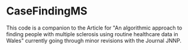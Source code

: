 # CaseFindingMS
This code is a companion to the Article for "An algorithmic approach to finding people with multiple sclerosis using routine healthcare data in Wales" currently going through minor revisions with the Journal JNNP. 




